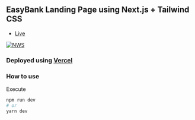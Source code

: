 ## EasyBank Landing Page using Next.js + Tailwind CSS

- [Live](easybank-hakangundogdu.vercel.app/)

<a href="https://hakangundogdu.github.io/easybank/">![NWS](https://github.com/hakangundogdu/easybank/raw/master/src/images/project.png)</a>

### Deployed using [Vercel](https://vercel.com)

### How to use

Execute

```bash
npm run dev
# or
yarn dev
```
